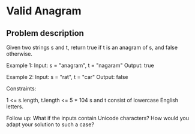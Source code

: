 # Valid Anagram
## Problem description

Given two strings s and t, return true if t is an anagram of s, and false otherwise.

Example 1:
Input: s = "anagram", t = "nagaram"
Output: true

Example 2:
Input: s = "rat", t = "car"
Output: false

 

Constraints:

1 <= s.length, t.length <= 5 * 104
s and t consist of lowercase English letters.
 

Follow up: What if the inputs contain Unicode characters? How would you adapt your solution to such a case?
